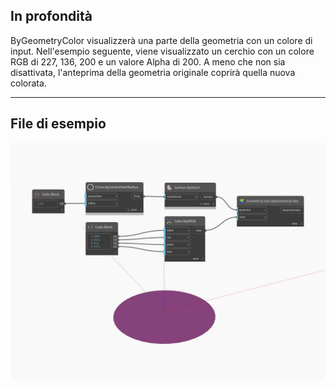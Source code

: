 ## In profondità
ByGeometryColor visualizzerà una parte della geometria con un colore di input. Nell'esempio seguente, viene visualizzato un cerchio con un colore RGB di 227, 136, 200 e un valore Alpha di 200. A meno che non sia disattivata, l'anteprima della geometria originale coprirà quella nuova colorata.
___
## File di esempio

![ByGeometryColor](./Modifiers.GeometryColor.ByGeometryColor_img.jpg)

